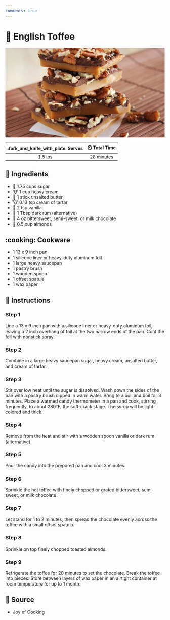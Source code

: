 ```yaml
---
comments: true
---
```

# :candy: English Toffee

![English Toffee](../assets/images/english-toffee.jpg)

| :fork_and_knife_with_plate: Serves | :timer_clock: Total Time |
|:----------------------------------:|:-----------------------: |
| 1.5 lbs | 28 minutes |

## :salt: Ingredients

- :candy: 1.75 cups sugar
- :cow: 1 cup heavy cream
- :butter: 1 stick unsalted butter
- :cow: 0.13 tsp cream of tartar
- :ice_cream: 2 tsp vanilla
- :tumbler_glass: 1 Tbsp dark rum (alternative)
- :chocolate_bar: 4 oz bittersweet, semi-sweet, or milk chocolate
- :chestnut: 0.5 cup almonds

## :cooking: Cookware

- 1 13 x 9 inch pan
- 1 silicone liner or heavy-duty aluminum foil
- 1 large heavy saucepan
- 1 pastry brush
- 1 wooden spoon
- 1 offset spatula
- 1 wax paper

## :pencil: Instructions

### Step 1

Line a 13 x 9 inch pan with a silicone liner or heavy-duty aluminum foil, leaving a 2 inch overhang of foil at the two
narrow ends of the pan. Coat the foil with nonstick spray.

### Step 2

Combine in a large heavy saucepan sugar, heavy cream, unsalted butter, and cream of tartar.

### Step 3

Stir over low heat until the sugar is dissolved. Wash down the sides of the pan with a pastry brush dipped in warm
water. Bring to a boil and boil for 3 minutes. Place a warmed candy thermometer in a pan and cook, stirring frequently,
to about 280°F, the soft-crack stage. The syrup will be light-colored and thick.

### Step 4

Remove from the heat and stir with a wooden spoon vanilla or dark rum (alternative).

### Step 5

Pour the candy into the prepared pan and cool 3 minutes.

### Step 6

Sprinkle the hot toffee with finely chopped or grated bittersweet, semi-sweet, or milk chocolate.

### Step 7

Let stand for 1 to 2 minutes, then spread the chocolate evenly across the toffee with a small offset spatula.

### Step 8

Sprinkle on top finely chopped toasted almonds.

### Step 9

Refrigerate the toffee for 20 minutes to set the chocolate. Break the toffee into pieces. Store between layers of wax
paper in an airtight container at room temperature for up to 1 month.

## :link: Source

- Joy of Cooking
